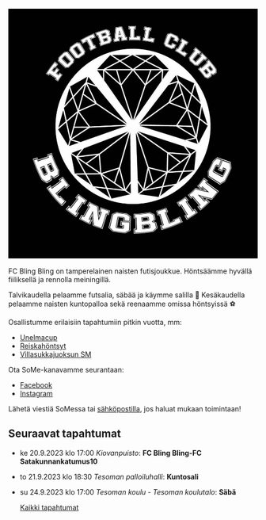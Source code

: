 ![Logo](/img/avatar-icon.png)




FC Bling Bling on tamperelainen naisten futisjoukkue. Höntsäämme hyvällä fiiliksellä ja rennolla meiningillä.

Talvikaudella pelaamme futsalia, säbää ja käymme salilla 💪
Kesäkaudella pelaamme naisten kuntopalloa sekä reenaamme omissa höntsyissä ⚽️

Osallistumme erilaisiin tapahtumiin pitkin vuotta, mm:

* [Unelmacup](https://www.palloliitto.fi/kilpailut/turnaukset-ja-lopputurnaukset/unelma-cuppi/)
* [Reiskahöntsyt](https://reiskahontsy.fi/)
* [Villasukkajuoksun SM](https://villasukkajuoksunsm.fi/)

Ota SoMe-kanavamme seurantaan:

* [Facebook](https://www.facebook.com/fcblingbling)
* [Instagram](https://www.instagram.com/fcblingbling)

Lähetä viestiä SoMessa tai [sähköpostilla](mailto:fcblingbling@gmail.com), jos haluat mukaan toimintaan!

## Seuraavat tapahtumat

* ke 20.9.2023 klo 17:00 *Kiovanpuisto*: **FC Bling Bling-FC Satakunnankatumus10**
* to 21.9.2023 klo 18:30 *Tesoman palloiluhalli*: **Kuntosali**
* su 24.9.2023 klo 17:00 *Tesoman koulu - Tesoman koulutalo*: **Säbä**




  [Kaikki tapahtumat](https://fcblingbling.nimenhuuto.com/events)